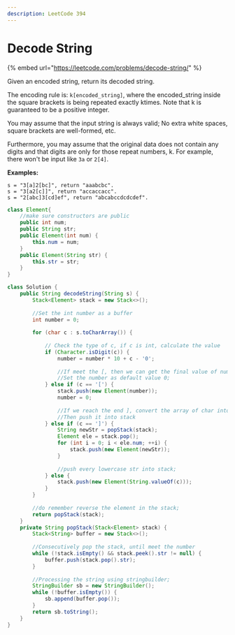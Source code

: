```yaml
---
description: LeetCode 394
---
```


# Decode String

{% embed url="https://leetcode.com/problems/decode-string/" %}

Given an encoded string, return its decoded string.

The encoding rule is: `k[encoded_string]`, where the encoded\_string inside the square brackets is being repeated exactly ktimes. Note that k is guaranteed to be a positive integer.

You may assume that the input string is always valid; No extra white spaces, square brackets are well-formed, etc.

Furthermore, you may assume that the original data does not contain any digits and that digits are only for those repeat numbers, k. For example, there won't be input like `3a` or `2[4]`.

**Examples:**

```
s = "3[a]2[bc]", return "aaabcbc".
s = "3[a2[c]]", return "accaccacc".
s = "2[abc]3[cd]ef", return "abcabccdcdcdef".
```

```java
class Element{
    //make sure constructors are public
    public int num;
    public String str;
    public Element(int num) {
        this.num = num;
    }
    public Element(String str) {
        this.str = str;
    }
}

class Solution {
    public String decodeString(String s) {
        Stack<Element> stack = new Stack<>();
        
        //Set the int number as a buffer
        int number = 0;
        
        for (char c : s.toCharArray()) {
            
            // Check the type of c, if c is int, calculate the value 
            if (Character.isDigit(c)) {
                number = number * 10 + c - '0';
                
                //If meet the [, then we can get the final value of number;
                //Set the number as default value 0;
            } else if (c == '[') {
                stack.push(new Element(number));
                number = 0;
                
                //If we reach the end ], convert the array of char into string
                //Then push it into stack
            } else if (c == ']') {
                String newStr = popStack(stack);
                Element ele = stack.pop();
                for (int i = 0; i < ele.num; ++i) {
                    stack.push(new Element(newStr));
                }
                
                //push every lowercase str into stack;
            } else {
                stack.push(new Element(String.valueOf(c)));
            }
        }
        
        //do remember reverse the element in the stack;
        return popStack(stack);
    }
    private String popStack(Stack<Element> stack) {
        Stack<String> buffer = new Stack<>();
        
        //Consecutively pop the stack, until meet the number
        while (!stack.isEmpty() && stack.peek().str != null) {
            buffer.push(stack.pop().str);
        }
        
        //Processing the string using stringbuilder;
        StringBuilder sb = new StringBuilder();
        while (!buffer.isEmpty()) {
            sb.append(buffer.pop());
        }
        return sb.toString();
    }
}
```

